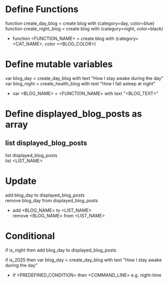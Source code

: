 # Define Functions

function create_day_blog = create blog with (category=day, color=blue) <br>
function create_night_blog = create blog with (category=night, color=black)

- function <FUNCTION_NAME> = create blog with (category=<CAT_NAME>, color =<BLOG_COLOR>)

# Define mutable variables

var blog_day = create_day_blog with text "How I stay awake during the day" <br>
var blog_night = create_health_blog with text "How I fall asleep at night"

- var <BLOG_NAME> = <FUNCTION_NAME> with text "<BLOG_TEXT>"

# Define displayed_blog_posts as array

## list displayed_blog_posts

list displayed_blog_posts <br>
list <LIST_NAME>

# Update

add blog_day to displayed_blog_posts <br>
remove blog_day from displayed_blog_posts

- add <BLOG_NAME> to <LIST_NAME> <br>
  remove <BLOG_NAME> from <LIST_NAME>

# Conditional

if is_night then add blog_day to displayed_blog_posts

if is_2025 then var blog_day = create_day_blog with text "How I stay awake during the day"

- if <PREDEFINED_CONDITION> then <COMMAND_LINE>
  e.g. night-time
